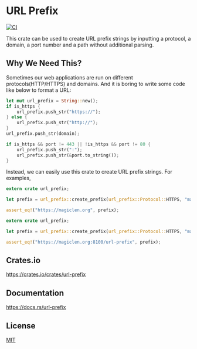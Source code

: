 URL Prefix
====================

[![CI](https://github.com/magiclen/url-prefix/actions/workflows/ci.yml/badge.svg)](https://github.com/magiclen/url-prefix/actions/workflows/ci.yml)

This crate can be used to create URL prefix strings by inputting a protocol, a domain, a port number and a path without additional parsing.

## Why We Need This?

Sometimes our web applications are run on different protocols(HTTP/HTTPS) and domains. And it is boring to write some code like below to format a URL:

```rust
let mut url_prefix = String::new();
if is_https {
    url_prefix.push_str("https://");
} else {
    url_prefix.push_str("http://");
}
url_prefix.push_str(domain);

if is_https && port != 443 || !is_https && port != 80 {
    url_prefix.push_str(":");
    url_prefix.push_str(&port.to_string());
}
```

Instead, we can easily use this crate to create URL prefix strings. For examples,

```rust
extern crate url_prefix;

let prefix = url_prefix::create_prefix(url_prefix::Protocol::HTTPS, "magiclen.org", None, None);

assert_eq!("https://magiclen.org", prefix);
```

```rust
extern crate url_prefix;

let prefix = url_prefix::create_prefix(url_prefix::Protocol::HTTPS, "magiclen.org", Some(8100), Some("url-prefix"));

assert_eq!("https://magiclen.org:8100/url-prefix", prefix);
```

## Crates.io

https://crates.io/crates/url-prefix

## Documentation

https://docs.rs/url-prefix

## License

[MIT](LICENSE)